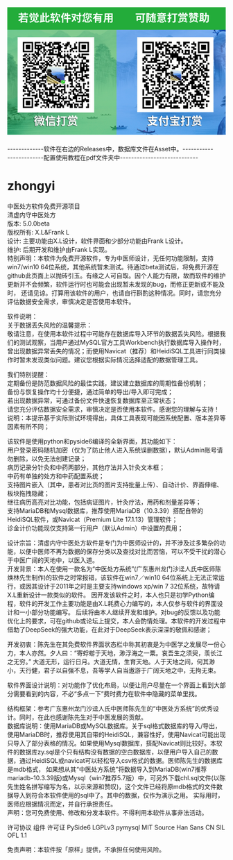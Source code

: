 ![Image](https://github.com/franklenglw/zhongyi/blob/main/Assets/don.png)  
---------------------------------------------------------------  
-------------软件在右边的Releases中，数据库文件在Asset中。-----------  
-------------配置使用教程在pdf文件夹中----------------------------  

# zhongyi
中医处方软件免费开源项目  
清虚内守中医处方  
版本: 5.0.0beta  
版权所有: X.L&Frank L   
设计: 主要功能由X.L设计，软件界面和少部分功能由Frank L设计。   
维护: 后期开发和维护由Frank L实现。   
特别声明：本软件为免费开源软件，专为中医师设计，无任何功能限制，支持win7/win10 64位系统，其他系统暂未测试。待通过beta测试后，将免费开源在github此页面上以抛砖引玉。有缘之人可自取。因个人能力有限，故而软件的维护更新并不会频繁，软件运行时也可能会出现暂未发现的bug，而修正更新或不能及时， 还请见谅。打算用该软件的用户，也请自行斟酌这种情况。同时，请您充分评估数据安全需求，审慎决定是否使用本软件。   

软件说明：   
关于数据丢失风险的温馨提示：   
敬请注意，在使用本软件过程中可能存在数据库导入环节的数据丢失风险。根据我们的测试观察，当用户通过MySQL官方工具Workbench执行数据库导入操作时，曾出现数据异常丢失的情况；而使用Navicat（推荐）和HeidiSQL工具进行同类操作时暂未发现类似问题。建议您根据实际情况选择适配的数据管理工具。     

我们特别提醒：   
定期备份是防范数据风险的最佳实践，建议建立数据库的周期性备份机制；   
备份与恢复操作均十分便捷，通过简单的导出/导入即可完成；   
若出现数据异常，可通过备份文件快速恢复数据库至正常状态；     
请您充分评估数据安全需求，审慎决定是否使用本软件。感谢您的理解与支持！   
说明：本提示基于实际测试环境得出，具体工具表现可能因系统配置、版本差异等因素有所不同；   

该软件是使用python和pyside6编译的全新界面，其功能如下：   
用户登录密码随机加密（仅为了防止他人进入系统误删数据），默认Admin账号请勿删除，以免无法创建记录；   
病历记录分针灸和中药两部分，其他疗法并入针灸文本框；   
中药有单独的处方和中药配置系统；   
支持图片嵌入（其中，患者对比页的图片支持批量上传）、自动计价、界面伸缩、板块拖拽隐藏；   
继往病历高亮对比功能，包括病证图片，针灸疗法，用药和剂量差异等；   
支持MariaDB和Mysql数据库，推荐使用MariaDB（10.3.39）搭配自带的HeidiSQL软件，或Navicat（Premium Lite 17.1.13）管理软件；   
诊金计价功能现仅支持第一行用户（默认Admin）中设置的费用；   

设计宗旨：清虚内守中医处方软件是专门为中医师设计的，并不涉及过多繁杂的功能，以便中医师不再为数据的保存分类以及查找对比而苦恼，可以不受干扰的潜心于中医广阔的天地中，以医入道。   
开发背景：本人在使用一款名为“中医处方系统”(广东惠州龙门沙迳人氏中医师陈焕林先生制作)的软件之时常报错，该软件在win7／win10 64位系统上无法正常运行，或因其设计于2011年之时是主要支持windows xp/win 7 32位系统，故特请X.L重新设计一款类似的软件。 因开发该软件之时，本人也只是初学Python编程，软件的开发工作主要功能是由X.L耗费心力编写的，本人仅参与软件的界面设计和一小部分功能编写。 后续将由本人继续开发和维护。对bug的反馈以及功能优化上的要求，可在github或论坛上提交，本人会酌情处理。本软件的开发过程中借助了DeepSeek的强大功能，在此对于DeepSeek表示深深的敬佩和感谢；   

开发初衷：陈先生在其免费软件界面状态栏中称其初衷是为中医学之发展尽一份心力，本人亦然。夕人曰：“寄蜉蝣于天地，渺浮海之一粟。哀吾生之须臾，羡长江之无穷。” 大道无形，运行日月。大道无情，生育天地。人于天地之间，何其渺小，天行健，君子以自强不息，吾等学人自当遨游于广阔天地之中，无拘无束。   

软件界面设计说明：对功能作了优化布局，以便让用户尽量在一个界面上看到大部分需要看到的内容，不必“多点一下”费时费力在软件中隐藏的菜单里找。  

结构框架：参考广东惠州龙门沙迳人氏中医师陈先生的“中医处方系统”的优秀设计。同时，在此也感谢陈先生对于中医发展的贡献。   
数据库说明：使用MariaDB或MySQL数据库。关于sql格式数据库的导入/导出，使用MariaDB时，推荐使用其自带的HeidiSQL，兼容性好，使用Navicat可能出现只导入了部分表格的情况。如果使用Mysql数据库，搭配Navicat则比较好。本软件的数据库zy.sql是个只有结构没有数据的空白数据库，以便用户导入自己的数据，通过HeidiSQL或navicat可以轻松导入csv格式的数据。医师陈先生的数据库是mdb格式， 如果想从其“中医处方系统”将数据导入到MariaDB(win7推荐mariadb-10.3.39版)或Mysql（win7推荐5.7版）中，可另外下载chl.sql文件(以陈先生姓名拼写缩写为名，以示来源和赞叹)，这个文件已经将原mdb格式的文件数据导入到符合本软件使用的sql中了。其中的数据，仅作为演示之用。 实际用时，医师应根据情况而定，并自行承担责任。   
声明：您可免费使用、修改和分发本软件。不得利用本软件从事非法活动。   

许可协议 
组件
许可证
PySide6
LGPLv3
pymysql
MIT
Source Han Sans CN
SIL OFL 1.1

免责声明：本软件按「原样」提供，不承担任何使用风险。 
